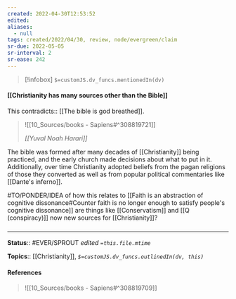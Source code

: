 ```yaml
---
created: 2022-04-30T12:53:52 
edited: 
aliases:
  - null
tags: created/2022/04/30, review, node/evergreen/claim
sr-due: 2022-05-05
sr-interval: 2
sr-ease: 242
---
```

> [!infobox]
`$=customJS.dv_funcs.mentionedIn(dv)`

#### [[Christianity has many sources other than the Bible]]

This
contradicts:: [[The bible is god breathed]].

> ![[10_Sources/books - Sapiens#^308819721]]
> 
> <cite>[[Yuval Noah Harari]]</cite>

The bible was formed after many decades of [[Christianity]] being practiced, and the early church made decisions about what to put in it.
Additionally, over time Christianity adopted beliefs from the pagan religions of those they converted as well as from popular political commentaries like [[Dante's inferno]].

#TO/PONDER/IDEA of how this relates to [[Faith is an abstraction of cognitive dissonance#Counter faith is no longer enough to satisfy people's cognitive dissonance]]
are things like [[Conservatism]] and [[Q (conspiracy)]] now new sources for [[Christianity]]? 

### <hr class="footnote"/>

**Status**:: #EVER/SPROUT
*edited `=this.file.mtime`*

**Topics**:: [[Christianity]], 
*`$=customJS.dv_funcs.outlinedIn(dv, this)`*

#### References

> ![[10_Sources/books - Sapiens#^308819709]]


